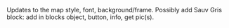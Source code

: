 Updates to the map style, font, background/frame.
Possibly add Sauv Gris block: add in blocks object, button, info, get pic(s).
